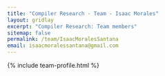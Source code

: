```yaml
---
title: "Compiler Research - Team - Isaac Morales"
layout: gridlay
excerpt: "Compiler Research: Team members"
sitemap: false
permalink: /team/IsaacMoralesSantana
email: isaacmoralessantana@gmail.com
---
```


{% include team-profile.html %}
